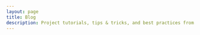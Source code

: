 ```yaml
---
layout: page
title: Blog
description: Project tutorials, tips & tricks, and best practices from the Directus team and community.
---
```


<script setup>
import { useData } from 'vitepress'
const { params } = useData()
import TagsIndex from '../../.vitepress/components/blog/TagsIndex.vue'
import BlogHero from '../../.vitepress/components/blog/BlogHero.vue'
</script>

<BlogHero />
<TagsIndex :tag="params" />
